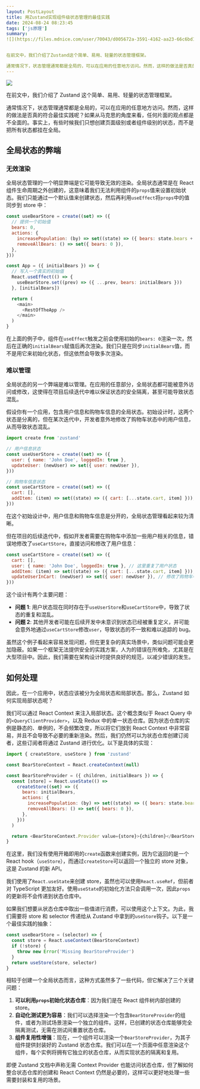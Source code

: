 ```yaml
---
layout: PostLayout
title: 用Zustand实现组件级状态管理的最佳实践
date: 2024-08-24 08:23:45
tags: ['js原理']
summary: 
![](https://files.mdnice.com/user/70043/d005672a-3591-4162-aa23-66c6bd1c7c28.png)


在前文中，我们介绍了Zustand这个简单、易用、轻量的状态管理框架。

通常情况下，状态管理通常都是全局的，可以在应用的任意地方访问。然而，这样的做法是否真的符合最佳实践呢？如果从马克思的角度来看，任何片面的观点都是不全面的。事
---
```


![](https://files.mdnice.com/user/70043/d005672a-3591-4162-aa23-66c6bd1c7c28.png)

在前文中，我们介绍了 Zustand 这个简单、易用、轻量的状态管理框架。

通常情况下，状态管理通常都是全局的，可以在应用的任意地方访问。然而，这样的做法是否真的符合最佳实践呢？如果从马克思的角度来看，任何片面的观点都是不全面的。事实上，有些时候我们只想创建页面级别或者组件级别的状态，而不是把所有状态都挂在全局。

## 全局状态的弊端

### 无效渲染

全局状态管理的一个明显弊端是它可能导致无效的渲染。全局状态通常是在 React 组件生命周期之外创建的，这意味着我们无法利用组件的`props`值来设置初始状态。我们只能通过一个默认值来创建状态，然后再利用`useEffect`将`props`中的值同步到 store 中：

```javascript
const useBearStore = create((set) => ({
  // 提供一个初始值
  bears: 0,
  actions: {
    increasePopulation: (by) => set((state) => ({ bears: state.bears + by })),
    removeAllBears: () => set({ bears: 0 }),
  },
}))

const App = ({ initialBears }) => {
  // 写入一个真实的初始值
  React.useEffect(() => {
    useBearStore.set((prev) => ({ ...prev, bears: initialBears }))
  }, [initialBears])

  return (
    <main>
      <RestOfTheApp />
    </main>
  )
}
```

在上面的例子中，组件在`useEffect`触发之前会使用初始的`bears: 0`渲染一次，然后在正确的`initialBears`赋值后再次渲染。我们只是在同步`initialBears`值，而不是用它来初始化状态，但这依然会导致多次渲染。

### 难以管理

全局状态的另一个弊端是难以管理。在应用的任意部分，全局状态都可能被意外访问或修改，这使得在项目后续迭代中难以保证状态的安全隔离，甚至可能导致状态混乱。

假设你有一个应用，包含用户信息和购物车信息的全局状态。初始设计时，这两个状态是分离的，但在某次迭代中，开发者意外地修改了购物车状态中的用户信息，从而导致状态混乱。

```javascript
import create from 'zustand'

// 用户信息状态
const useUserStore = create((set) => ({
  user: { name: 'John Doe', loggedIn: true },
  updateUser: (newUser) => set({ user: newUser }),
}))

// 购物车信息状态
const useCartStore = create((set) => ({
  cart: [],
  addItem: (item) => set((state) => ({ cart: [...state.cart, item] })),
}))
```

在这个初始设计中，用户信息和购物车信息是分开的，全局状态管理看起来较为清晰。

但在项目的后续迭代中，假如开发者需要在购物车中添加一些用户相关的信息，错误地修改了`useCartStore`，直接访问和修改了用户信息：

```javascript
const useCartStore = create((set) => ({
  cart: [],
  user: { name: 'John Doe', loggedIn: true }, // 这里重复了用户状态
  addItem: (item) => set((state) => ({ cart: [...state.cart, item] })),
  updateUserInCart: (newUser) => set({ user: newUser }), // 修改了购物车中的用户状态
}))
```

这个设计有两个主要问题：

- **问题 1**: 用户状态现在同时存在于`useUserStore`和`useCartStore`中，导致了状态的重复和混乱。
- **问题 2**: 其他开发者可能在后续开发中未意识到状态已经被重复定义，并可能会意外地通过`useCartStore`修改`user`，导致状态的不一致和难以追踪的 bug。

虽然这个例子看起来容易发现问题，但在更复杂的真实场景中，类似问题可能会更加隐蔽。如果一个框架无法提供安全的实践方案，人为的错误在所难免，尤其是在大型项目中。因此，我们需要在架构设计时提供良好的规范，以减少错误的发生。

## 如何处理

因此，在一个应用中，状态应该被分为全局状态和局部状态。那么，Zustand 如何实现局部状态呢？

我们可以通过 React Context 来注入局部状态。这个概念类似于 React Query 中的`<QueryClientProvider>`，以及 Redux 中的单一状态仓库。因为状态仓库的实例是静态的、单例的，不会频繁改变，所以将它们放到 React Context 中非常容易，并且不会导致不必要的重新渲染。然后，我们仍然可以为状态仓库创建订阅者，这些订阅者将通过 Zustand 进行优化。以下是具体的实现：

```javascript
import { createStore, useStore } from 'zustand'

const BearStoreContext = React.createContext(null)

const BearStoreProvider = ({ children, initialBears }) => {
  const [store] = React.useState(() =>
    createStore((set) => ({
      bears: initialBears,
      actions: {
        increasePopulation: (by) => set((state) => ({ bears: state.bears + by })),
        removeAllBears: () => set({ bears: 0 }),
      },
    }))
  )

  return <BearStoreContext.Provider value={store}>{children}</BearStoreContext.Provider>
}
```

在这里，我们没有使用开箱即用的`create`函数来创建实例，因为它返回的是一个 React hook（`useStore`），而通过`createStore`可以返回一个独立的 store 对象，这是 Zustand 的新 API。

我们使用了`React.useState`来创建 store，虽然也可以使用`React.useRef`，但前者对 TypeScript 更加友好。使用`useState`的初始化方法只会调用一次，因此`props`的更新将不会传递到状态仓库中。

如果我们想要从状态仓库中取出一些值进行消费，可以使用这个上下文。为此，我们需要将 store 和 selector 传递给从 Zustand 中拿到的`useStore`钩子。以下是一个最佳实践的抽象：

```javascript
const useBearStore = (selector) => {
  const store = React.useContext(BearStoreContext)
  if (!store) {
    throw new Error('Missing BearStoreProvider')
  }
  return useStore(store, selector)
}
```

相较于创建一个全局状态而言，这种方式虽然多了一些代码，但它解决了三个关键问题：

1. **可以利用`props`初始化状态仓库**：因为我们是在 React 组件树内部创建的 store。
2. **自动化测试更为容易**：我们可以选择渲染一个包含`BearStoreProvider`的组件，或者为测试场景渲染一个独立的组件。这样，已创建的状态仓库能够完全隔离测试，无需在测试间重置状态仓库。
3. **组件复用性增强**：现在，一个组件可以渲染一个`BearStoreProvider`，为其子组件提供封装好的 Zustand 状态仓库。我们可以在一个页面中任意渲染这个组件，每个实例将拥有它独立的状态仓库，从而实现状态的隔离和复用。

即便 Zustand 文档中声称无需 Context Provider 也能访问状态仓库，但了解如何整合状态仓库的创建和 React Context 仍然是必要的，这样可以更好地处理一些需要封装和复用的场景。
